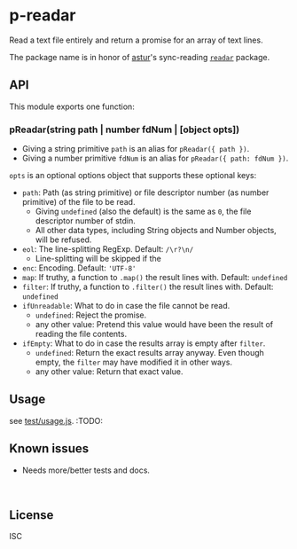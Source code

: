 ﻿
<!--#echo json="package.json" key="name" underline="=" -->
p-readar
========
<!--/#echo -->

<!--#echo json="package.json" key="description" -->
Read a text file entirely and return a promise for an array of text lines.
<!--/#echo -->


The package name is in honor of [astur](https://github.com/astur/readar/)'s
sync-reading [`readar`](https://github.com/astur/readar/) package.



API
---

This module exports one function:

### pReadar(string path | number fdNum | [object opts])

* Giving a string primitive `path` is an alias for `pReadar({ path })`.
* Giving a number primitive `fdNum` is an alias for `pReadar({ path: fdNum })`.

`opts` is an optional options object that supports these optional keys:

* `path`: Path (as string primitive)
  or file descriptor number (as number primitive)
  of the file to be read.
  * Giving `undefined` (also the default) is the same as `0`,
    the file descriptor number of stdin.
  * All other data types, including String objects and Number objects,
    will be refused.
* `eol`: The line-splitting RegExp. Default: `/\r?\n/`
  * Line-splitting will be skipped if the
* `enc`: Encoding. Default: `'UTF-8'`
* `map`: If truthy, a function to `.map()` the result lines with.
  Default: `undefined`
* `filter`: If truthy, a function to `.filter()` the result lines with.
  Default: `undefined`
* `ifUnreadable`: What to do in case the file cannot be read.
  * `undefined`: Reject the promise.
  * any other value: Pretend this value would have been the result of reading
    the file contents.
* `ifEmpty`: What to do in case the results array is empty after `filter`.
  * `undefined`: Return the exact results array anyway.
    Even though empty, the `filter` may have modified it in other ways.
  * any other value: Return that exact value.








Usage
-----

see [test/usage.js](test/usage.js). :TODO:



<!--#toc stop="scan" -->



Known issues
------------

* Needs more/better tests and docs.




&nbsp;


License
-------
<!--#echo json="package.json" key=".license" -->
ISC
<!--/#echo -->
